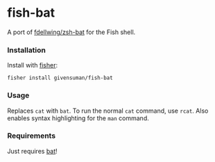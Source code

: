 # fish-bat

A port of [fdellwing/zsh-bat](https://github.com/fdellwing/zsh-bat) for the Fish shell.

### Installation

Install with [fisher](https://github.com/jorgebucaran/fisher):

```shell
fisher install givensuman/fish-bat
```

### Usage

Replaces `cat` with `bat`. To run the normal `cat` command, use `rcat`. Also enables syntax highlighting for the `man` command.

### Requirements

Just requires [bat](https://github.com/sharkdp/bat)!
